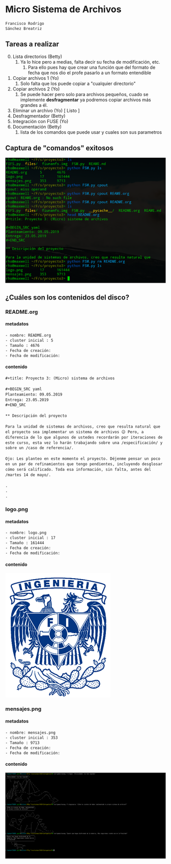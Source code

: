 # Micro Sistema de Archivos

 ```shell
Francisco Rodrigo
Sánchez Breatriz
 ```

## Tareas a realizar

0. Lista directorios (Betty)
   1. Ya lo hice pero a medias, falta decir su fecha de modificación, etc.
      1. Para ello pues hay que crear una función que del formato de fecha que nos dio el profe  pasarlo a un formato entendible
1. Copiar archivos 1  (Yo)
   1. Solo falta que los puede copiar a "cualquier directorio"
2. Copiar archivos 2 (Yo)
   1. Se puede hacer pero solo para archivos pequeños, cuado se implemente **desfragmentar**  ya podremos copiar archivos más grandes a él.
3. Eliminar un archivo (Yo) [ Listo ] 
4. Desfragmentador (Betty)
5. Integración con FUSE (Yo)
6. Documentación (Betty)
   1. lista de los comandos que puede usar y cuales son sus parametros



## Captura de "comandos" exitosos

![all](./screenshots/all.png)

## ¿Cuáles son los contenidos del disco?

### README.org

#### metadatos

```shell
- nombre: README.org
- cluster inicial : 5
- Tamaño : 4676
- Fecha de creación:
- Fecha de modificación:
```

#### contenido

```markdown
#+title: Proyecto 3: (Micro) sistema de archivos

#+BEGIN_SRC yaml
Planteamiento: 09.05.2019
Entrega: 23.05.2019
#+END_SRC

** Descripción del proyecto

Para la unidad de sistemas de archivos, creo que resulta natural que
el proyecto sea implementar un sistema de archivos 😉 Pero, a
diferencia de lo que algunos de ustedes recordarán por iteraciones de
este curso, esta vez lo harán trabajando sobre una /especificación/ y
sobre un /caso de referencia/.

Ojo: Les planteo en este momento el proyecto. Déjenme pensar un poco
en un par de refinamientos que tengo pendientes, incluyendo desglosar
cómo será calificado. Toda esa información, sin falta, antes del
/martes 14 de mayo/.

.
.
.
```



### logo.png

#### metadatos

```shell
- nombre: logo.png
- cluster inicial : 17
- Tamaño : 161444
- Fecha de creación:
- Fecha de modificación:
```

#### contenido

![logo](./files/logo.png)

### mensajes.png

#### metadatos

```shell
- nombre: mensajes.png
- cluster inicial : 353
- Tamaño : 9713
- Fecha de creación:
- Fecha de modificación:
```

#### contenido

![mensajes](./files/mensajes.png)